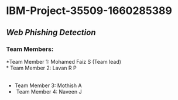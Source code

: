 # IBM-Project-35509-1660285389
## *Web Phishing Detection* 
### Team Members: 
*Team Member 1: Mohamed Faiz S (Team lead)<br/> 
* Team Member 2: Lavan R P <br/>  
* Team Member 3: Mothish A <br/> 
*  Team Member 4: Naveen J <br/>
